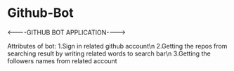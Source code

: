 # Github-Bot
<----GITHUB BOT APPLICATION---->

Attributes of bot:
1.Sign in related github account\n
2.Getting the repos from searching result by writing related words to search bar\n
3.Getting the followers names from related account
